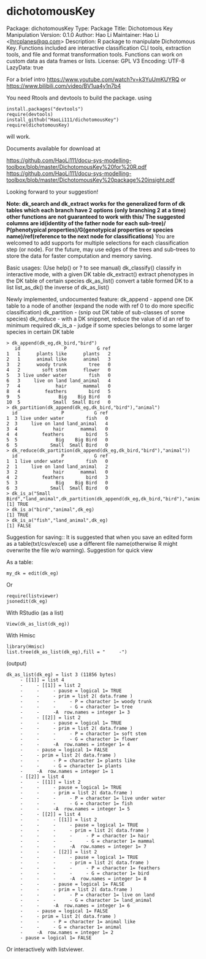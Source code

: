 # dichotomousKey
Package: dichotomousKey Type: Package Title: Dichotomous Key Manipulation Version: 0.1.0 Author: Hao Li Maintainer: Hao Li &lt;lhrcplanes@qq.com> Description: R package to manipulate Dichotomous Key.     Functions included are interactive classification CLI tools, extraction tools, and file and format transformation tools.     Functions can work on custom data as data frames or lists. License: GPL V3 Encoding: UTF-8 LazyData: true

For a brief intro
https://www.youtube.com/watch?v=k3YuUmKUYRQ
or
https://www.bilibili.com/video/BV1ua4y1n7b4


You need Rtools and devtools to build the package. using
```
install.packages("devtools")
require(devtools)
install_github("HaoLi111/dichotomousKey")
require(dichotomousKey)
```
will work.

Documents available for download at

https://github.com/HaoLi111/docu-sys-modelling-toolbox/blob/master/DichotomousKey%20for%20R.pdf
https://github.com/HaoLi111/docu-sys-modelling-toolbox/blob/master/DichotomousKey%20package%20insight.pdf

Looking forward to your suggestion!

**Note: dk_search and dk_extract works for the generalized form of dk tables which each branch have 2 options (only branching 2 at a time) other functions are not guaranteed to work with this/ 
The suggested columns are id(identity of the father node for each sub-tree)/ P(phenotypical properties)/G(genotypical properties or species name)/ref(reference to the next node for classifications)**
You are welcomed to add supports for multiple selections for each classification step (or node). For the future, may use edges of the trees and sub-trees to store the data for faster computation and memory saving.

Basic usages:
(Use help() or ? <function name> to see manual)
dk_classify() classify in interactive mode, with a given DK table
dk_extract() extract phenotypes in the DK table of certain species
dk_as_list() convert a table formed DK to a list
list_as_dk() the inverse of dk_as_list()

Newly implemented, undocumented feature:
dk_append - append one DK table to a node of another (expand the node with ref 0 to do more specific classification)
dk_partition - (snip out DK table of sub-classes of some species)
dk_reduce - with a DK snippnet, reduce the value of id an ref to minimum required
dk_is_a - judge if some species belongs to some larger species in certain DK table
```
> dk_append(dk_eg,dk_bird,"bird")
   id                P           G ref
1   1      plants like      plants   2
2   1      animal like      animal   3
3   2      woody trunk        tree   0
4   2        soft stem      flower   0
5   3 live under water        fish   0
6   3     live on land land_animal   4
7   4             hair      mammal   0
8   4         feathers        bird   5
9   5              Big    Big Bird   0
10  5            Small  Small Bird   0
> dk_partition(dk_append(dk_eg,dk_bird,"bird"),"animal")
  id                P           G ref
1  3 live under water        fish   0
2  3     live on land land_animal   4
3  4             hair      mammal   0
4  4         feathers        bird   5
5  5              Big    Big Bird   0
6  5            Small  Small Bird   0
> dk_reduce(dk_partition(dk_append(dk_eg,dk_bird,"bird"),"animal"))
  id                P           G ref
1  1 live under water        fish   0
2  1     live on land land_animal   2
3  2             hair      mammal   0
4  2         feathers        bird   3
5  3              Big    Big Bird   0
6  3            Small  Small Bird   0
> dk_is_a("Small Bird","land_animal",dk_partition(dk_append(dk_eg,dk_bird,"bird"),"animal"))
[1] TRUE
> dk_is_a("bird","animal",dk_eg)
[1] TRUE
> dk_is_a("fish","land_animal",dk_eg)
[1] FALSE
```

Suggestion for saving:: It is suggested that when you  save an edited form as a table(txt/csv/excel) use a different file name(otherwise R might overwrite the file w/o warning).
Suggestion for quick view

As a table:
```
my_dk = edit(dk_eg)
```
Or
```
require(listviewer)
jsonedit(dk_eg)
```



With RStudio (as a list)
```
View(dk_as_list(dk_eg))
```
With Hmisc
```
library(Hmisc)
list.tree(dk_as_list(dk_eg),fill = "     -")
```
(output)
```
dk_as_list(dk_eg) = list 3 (11856 bytes)
     - [[1]] = list 4
     -     - [[1]] = list 2
     -     -     - pause = logical 1= TRUE
     -     -     - prim = list 2( data.frame )
     -     -     -     - P = character 1= woody trunk 
     -     -     -     - G = character 1= tree 
     -     -     -A  row.names = integer 1= 3
     -     - [[2]] = list 2
     -     -     - pause = logical 1= TRUE
     -     -     - prim = list 2( data.frame )
     -     -     -     - P = character 1= soft stem 
     -     -     -     - G = character 1= flower 
     -     -     -A  row.names = integer 1= 4
     -     - pause = logical 1= FALSE
     -     - prim = list 2( data.frame )
     -     -     - P = character 1= plants like 
     -     -     - G = character 1= plants 
     -     -A  row.names = integer 1= 1
     - [[2]] = list 4
     -     - [[1]] = list 2
     -     -     - pause = logical 1= TRUE
     -     -     - prim = list 2( data.frame )
     -     -     -     - P = character 1= live under water 
     -     -     -     - G = character 1= fish 
     -     -     -A  row.names = integer 1= 5
     -     - [[2]] = list 4
     -     -     - [[1]] = list 2
     -     -     -     - pause = logical 1= TRUE
     -     -     -     - prim = list 2( data.frame )
     -     -     -     -     - P = character 1= hair 
     -     -     -     -     - G = character 1= mammal 
     -     -     -     -A  row.names = integer 1= 7
     -     -     - [[2]] = list 2
     -     -     -     - pause = logical 1= TRUE
     -     -     -     - prim = list 2( data.frame )
     -     -     -     -     - P = character 1= feathers 
     -     -     -     -     - G = character 1= bird 
     -     -     -     -A  row.names = integer 1= 8
     -     -     - pause = logical 1= FALSE
     -     -     - prim = list 2( data.frame )
     -     -     -     - P = character 1= live on land 
     -     -     -     - G = character 1= land_animal 
     -     -     -A  row.names = integer 1= 6
     -     - pause = logical 1= FALSE
     -     - prim = list 2( data.frame )
     -     -     - P = character 1= animal like 
     -     -     - G = character 1= animal 
     -     -A  row.names = integer 1= 2
     - pause = logical 1= FALSE
```


Or interactively with listviewer.



